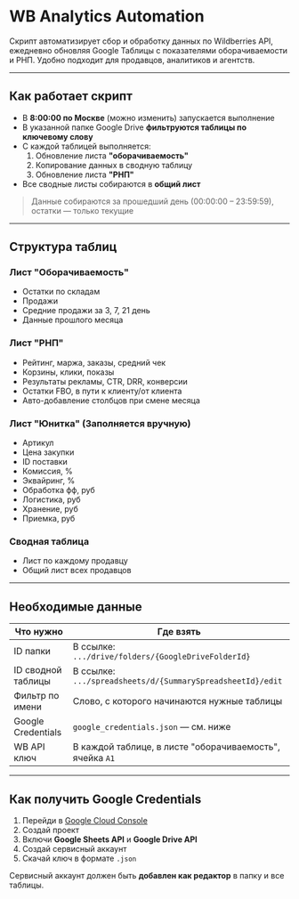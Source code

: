 # WB Analytics Automation

Скрипт автоматизирует сбор и обработку данных по Wildberries API, ежедневно обновляя Google Таблицы с показателями оборачиваемости и РНП. Удобно подходит для продавцов, аналитиков и агентств.

---

## Как работает скрипт

- В **8:00:00 по Москве** (можно изменить) запускается выполнение
- В указанной папке Google Drive **фильтруются таблицы по ключевому слову**
- С каждой таблицей выполняется:
  1. Обновление листа **"оборачиваемость"**
  2. Копирование данных в сводную таблицу
  3. Обновление листа **"РНП"**
- Все сводные листы собираются в **общий лист**

> Данные собираются за прошедший день (00:00:00 – 23:59:59), остатки — только текущие

---

## Структура таблиц

### Лист "Оборачиваемость"
- Остатки по складам
- Продажи
- Средние продажи за 3, 7, 21 день
- Данные прошлого месяца

### Лист "РНП"
- Рейтинг, маржа, заказы, средний чек
- Корзины, клики, показы
- Результаты рекламы, CTR, DRR, конверсии
- Остатки FBO, в пути к клиенту/от клиента
- Авто-добавление столбцов при смене месяца

### Лист "Юнитка" (Заполняется вручную)

- Артикул
- Цена закупки
- ID поставки
- Комиссия, %
- Эквайринг, %
- Обработка фф, руб
- Логистика, руб
- Хранение, руб
- Приемка, руб

### Сводная таблица
- Лист по каждому продавцу
- Общий лист всех продавцов

---

## Необходимые данные

| Что нужно            | Где взять                                                                 |
|----------------------|---------------------------------------------------------------------------|
| ID папки             | В ссылке: `.../drive/folders/{GoogleDriveFolderId}`                       |
| ID сводной таблицы   | В ссылке: `.../spreadsheets/d/{SummarySpreadsheetId}/edit`                |
| Фильтр по имени      | Слово, с которого начинаются нужные таблицы                               |
| Google Credentials   | `google_credentials.json` — см. ниже                                      |
| WB API ключ          | В каждой таблице, в листе "оборачиваемость", ячейка `A1`                  |

---

## Как получить Google Credentials

1. Перейди в [Google Cloud Console](https://console.cloud.google.com/)
2. Создай проект
3. Включи **Google Sheets API** и **Google Drive API**
4. Создай сервисный аккаунт
5. Скачай ключ в формате `.json`

Сервисный аккаунт должен быть **добавлен как редактор** в папку и все таблицы.